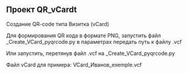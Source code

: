
Проект  QR_vCardt
-----------------------------------------------

Создание QR-code типа Визитка (vCard)

Для формирования QR кода в формате PNG, запустить файл
_Create_VCard_pyqrcode.py
в параметрах передать путь к файлу .vcf

Или запустить, перетянув файл .vcf на _Create_VCard_pyqrcode.py


Файл vCard для примера:
VCard_Иванов_exemple.vcf
